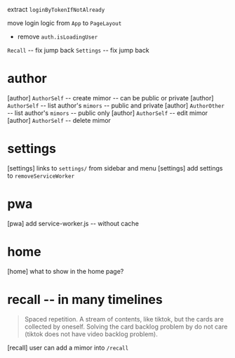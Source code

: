 extract `loginByTokenIfNotAlready`

move login logic from `App` to `PageLayout`

- remove `auth.isLoadingUser`

`Recall` -- fix jump back
`Settings` -- fix jump back

# author

[author] `AuthorSelf` -- create mimor -- can be public or private
[author] `AuthorSelf` -- list author's `mimors` -- public and private
[author] `AuthorOther` -- list author's `mimors` -- public only
[author] `AuthorSelf` -- edit mimor
[author] `AuthorSelf` -- delete mimor

# settings

[settings] links to `settings/` from sidebar and menu
[settings] add settings to `removeServiceWorker`

# pwa

[pwa] add service-worker.js -- without cache

# home

[home] what to show in the home page?

# recall -- in many timelines

> Spaced repetition. A stream of contents, like tiktok, but the cards
> are collected by oneself. Solving the card backlog problem by do not
> care (tiktok does not have video backlog problem).

[recall] user can add a mimor into `/recall`
